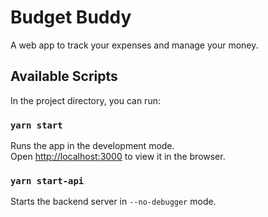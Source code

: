 # Budget Buddy
A web app to track your expenses and manage your money.

## Available Scripts

In the project directory, you can run:

### `yarn start`

Runs the app in the development mode.\
Open [http://localhost:3000](http://localhost:3000) to view it in the browser.

### `yarn start-api`

Starts the backend server in `--no-debugger` mode.